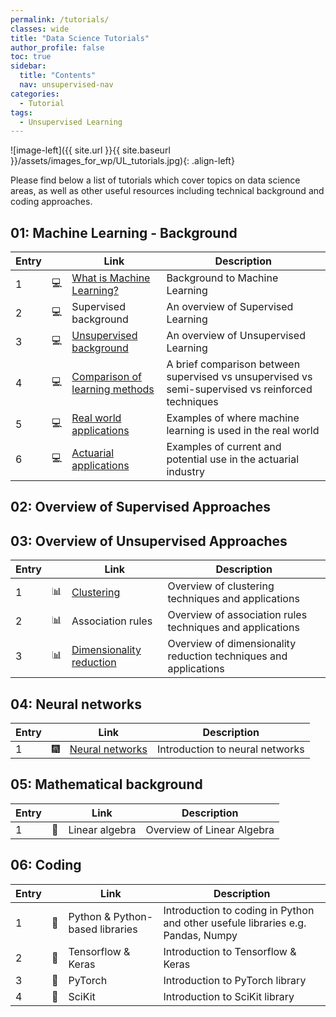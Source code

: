 ```yaml
---
permalink: /tutorials/
classes: wide
title: "Data Science Tutorials"
author_profile: false
toc: true
sidebar:
  title: "Contents"
  nav: unsupervised-nav
categories:
  - Tutorial
tags:
  - Unsupervised Learning
---
```


![image-left]({{ site.url }}{{ site.baseurl }}/assets/images_for_wp/UL_tutorials.jpg){: .align-left}

Please find below a list of tutorials which cover topics on data science areas, as well as other useful resources including technical background and coding approaches.

## 01: Machine Learning - Background

| Entry|               |Link                          |Description                    |
| ---- | ------------- |----------------------------- |-------------------------------|
| 1    |:computer:     |[What is Machine Learning?](/tutorials/tutorial_whatIsML/)     |Background to Machine Learning |
| 2    |:computer:     |Supervised background       |An overview of Supervised Learning |
| 3    |:computer:     |[Unsupervised background](/tutorials/tutorial_ULbackground/)       |An overview of Unsupervised Learning |
| 4    |:computer:     |[Comparison of learning methods](/tutorials/tutorial_comparison/)      |A brief comparison between supervised vs unsupervised vs semi-supervised vs reinforced techniques|
| 5    |:computer:     |[Real world applications](/tutorials/tutorial_realApplications/)|Examples of where machine learning is used in the real world|
| 6    |:computer:     |[Actuarial applications](/tutorials/tutorial_actuarialApplications/)        |Examples of current and potential use in the actuarial industry|

## 02: Overview of Supervised Approaches

## 03: Overview of Unsupervised Approaches

| Entry|               |Link                          |Description                    |
| -----| ------------- |----------------------------- |-------------------------------|
| 1    | :bar_chart:    |[Clustering](/tutorials/tutorial_clustering/)                                   |Overview of clustering techniques and applications                    |
| 2    | :bar_chart:   |Association rules                      |Overview of association rules techniques and applications                    |
| 3    | :bar_chart:   |[Dimensionality reduction](/tutorials/tutorial_dimensionality_reduction/)        |Overview of dimensionality reduction techniques and applications                    |

## 04: Neural networks

| Entry|               |Link                          |Description                    |
| -----| ------------- |----------------------------- |-------------------------------|
| 1    | :fireworks:    |[Neural networks](/tutorials/tutorial_neuralNetworks/)               |Introduction to neural networks          |

## 05: Mathematical background

| Entry|               |Link                          |Description                    |
| -----| ------------- |----------------------------- |-------------------------------|
| 1    | :microscope:  |Linear algebra                |Overview of Linear Algebra     |

## 06: Coding

| Entry|               |Link                          |Description                    |
| -----| ------------- |----------------------------- |-------------------------------|
| 1    | :milky_way:  |Python & Python-based libraries|Introduction to coding in Python and other usefule libraries e.g. Pandas, Numpy |
| 2    | :milky_way:  |Tensorflow & Keras            |Introduction to Tensorflow & Keras                  |
| 3    | :milky_way:  |PyTorch                       |Introduction to PyTorch library                     |
| 4    | :milky_way:  |SciKit                        |Introduction to SciKit library                      |

